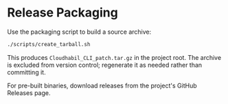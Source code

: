 # Release Packaging

Use the packaging script to build a source archive:

```bash
./scripts/create_tarball.sh
```

This produces `Cloudhabil_CLI_patch.tar.gz` in the project root. The archive is excluded from version control; regenerate it as needed rather than committing it.

For pre-built binaries, download releases from the project's GitHub Releases page.
